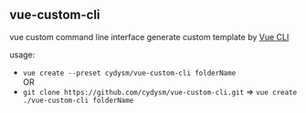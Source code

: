 ## vue-custom-cli
vue custom command line interface generate custom template by [Vue CLI](https://github.com/vuejs/vue-cli "Vue CLI") 
  
usage:
  
- ```vue create --preset cydysm/vue-custom-cli folderName```  
OR
- ```git clone https://github.com/cydysm/vue-custom-cli.git``` => ```vue create ./vue-custom-cli folderName```
